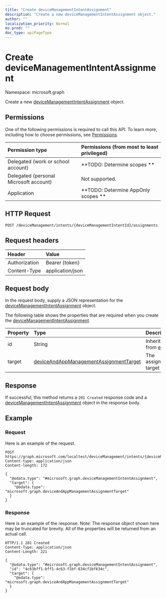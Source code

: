 ```yaml
---
title: "Create deviceManagementIntentAssignment"
description: "Create a new deviceManagementIntentAssignment object."
author: ""
localization_priority: Normal
ms.prod: ""
doc_type: apiPageType
---
```


# Create deviceManagementIntentAssignment

Namespace: microsoft.graph

Create a new [deviceManagementIntentAssignment](../resources/devicemanagementintentassignment.md) object.

## Permissions
One of the following permissions is required to call this API. To learn more, including how to choose permissions, see [Permissions](/concepts/permissions-reference.md).

|Permission type|Permissions (from most to least privileged)|
|:---|:---|
|Delegated (work or school account)|**TODO: Determine scopes **|
|Delegated (personal Microsoft account)|Not supported.|
|Application|**TODO: Determine AppOnly scopes **|

## HTTP Request
<!-- {
  "blockType": "ignored"
}
-->
``` http
POST /deviceManagement/intents/{deviceManagementIntentId}/assignments
```

## Request headers
|Header|Value|
|:---|:---|
|Authorization|Bearer {token}|
|Content-Type|application/json|

## Request body
In the request body, supply a JSON representation for the [deviceManagementIntentAssignment](../resources/devicemanagementintentassignment.md) object.

The following table shows the properties that are required when you create the [deviceManagementIntentAssignment](../resources/devicemanagementintentassignment.md).

|Property|Type|Description|
|:---|:---|:---|
|id|String| Inherited from [entity](../resources/entity.md)|
|target|[deviceAndAppManagementAssignmentTarget](../resources/intune-apps-deviceandappmanagementassignmenttarget.md)|The assignment target|



## Response
If successful, this method returns a `201 Created` response code and a [deviceManagementIntentAssignment](../resources/devicemanagementintentassignment.md) object in the response body.

## Example

### Request
Here is an example of the request.
<!-- {
  "blockType": "request",
  "name": "create_devicemanagementintentassignment_from_"
}
-->
``` http
POST https://graph.microsoft.com/localtest/deviceManagement/intents/{deviceManagementIntentId}/assignments
Content-type: application/json
Content-length: 172

{
  "@odata.type": "#microsoft.graph.deviceManagementIntentAssignment",
  "target": {
    "@odata.type": "microsoft.graph.deviceAndAppManagementAssignmentTarget"
  }
}
```

### Response
Here is an example of the response. Note: The response object shown here may be truncated for brevity. All of the properties will be returned from an actual call.
<!-- {
  "blockType": "response",
  "truncated": true,
  "@odata.type": "microsoft.graph.devicemanagementintentassignment"
}
-->
``` http
HTTP/1.1 201 Created
Content-Type: application/json
Content-Length: 221

{
  "@odata.type": "#microsoft.graph.deviceManagementIntentAssignment",
  "id": "4c63bff1-bff1-4c63-f1bf-634cf1bf634c",
  "target": {
    "@odata.type": "microsoft.graph.deviceAndAppManagementAssignmentTarget"
  }
}
```

